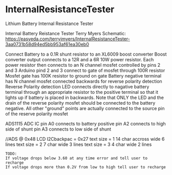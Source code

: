 # InternalResistanceTester
Lithium Battery Internal Resistance Tester

Internal Battery Reistance Tester
Terry Myers 
Schematic: https://easyeda.com/terryjmyers/InternalResistanceTester-3aa0731b58d94ed5bb953af61ea30eb0


Connect Battery to a 0.1R shunt resistor to an XL6009 boost converter
Boost converter output connects to a 12R and a 6R 10W power resistor.
Each power resistor then connects to an N channel mosfet controlled by pins 2 and 3
Arduino pind 2 and 3 connect to gate of mosfet through 100R resistor
Mosfet gate has 100K resistor to ground on gate
Battery negative terminal has N channel mosfet connected backwards for reverse polarity detection
Reverse Polarity detection LED connects directly to nagative battery terminal through an appropriate resistor to the positive terminal so that it lights up if battery is placed in backwards.
Note that ONLY the LED and the drain of the reverse polarity mosfet should be connected to the battery negative.  All other "ground" points are actually connected to the source pin of the reserve polarity mosfet

ADS1115 ADC IC	pin A0 connects to battery positive
				pin A2 connects to high side of shunt
				pin A3 connects to low side of shunt

//ADS @ 0x48
LCD I2Cbackpac = 0x27
text size = 1
	14 char accross wide
	6 lines
text size = 2
	7 char wide
	3 lines
text size = 3
	4 char wide
	2 lines
	

	TODO:
	If voltage drops below 3.60 at any time error and tell user to recharge
	If voltage drops more than 0.2V from low to high tell user to recharge
